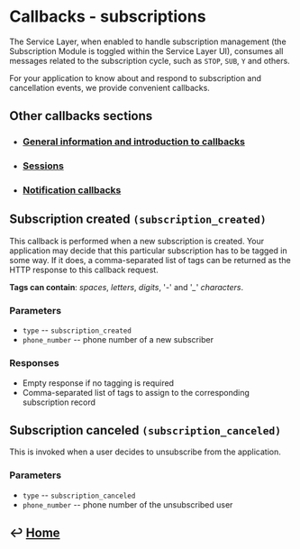 Callbacks - subscriptions
=========================

The Service Layer, when enabled to handle subscription management (the Subscription Module is toggled within the Service Layer UI), consumes all messages related to the subscription cycle, such as `STOP`, `SUB`, `Y` and others. 

For your application to know about and respond to subscription and cancellation events, we provide convenient callbacks.

Other callbacks sections
------------------------

- ### [General information and introduction to callbacks](https://github.com/RecessMobile/API/tree/master/sections/api/callbacks-general.md)

- ### [Sessions](https://github.com/RecessMobile/API/tree/master/sections/api/callbacks-sessions.md)

- ### [Notification callbacks](https://github.com/RecessMobile/API/tree/master/sections/api/callbacks-notifications.md)

Subscription created `(subscription_created)`
---------------------------------------------

This callback is performed when a new subscription is created. Your application may decide that this particular subscription has to be tagged in some way. If it does, a comma-separated list of tags can be returned as the HTTP response to this callback request.

**Tags can contain**: *spaces*, *letters*, *digits*, '*-*' and '*\_*' *characters*.

### Parameters

- `type` -- `subscription_created`
- `phone_number` -- phone number of a new subscriber

### Responses

-   Empty response if no tagging is required
-   Comma-separated list of tags to assign to the corresponding subscription record

Subscription canceled `(subscription_canceled)`
-----------------------------------------------

This is invoked when a user decides to unsubscribe from the application.

### Parameters

-   `type` -- `subscription_canceled`
-   `phone_number` -- phone number of the unsubscribed user

&#8617; [Home](https://github.com/RecessMobile/API)
--------------
